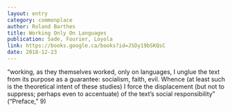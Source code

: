 ```yaml
---
layout: entry
category: commonplace
author: Roland Barthes
title: Working Only On Languages
publication: Sade, Fourier, Loyola
link: https://books.google.ca/books?id=JSDy19bSKQsC
date: 2018-12-23
---
```


“working, as they themselves worked, only on languages, I unglue the text from its purpose as a guarantee: socialism, faith, evil. Whence (at least such is the theoretical intent of these studies) I force the displacement (but not to suppress; perhaps even to accentuate) of the text’s social responsibility” (“Preface,” 9)